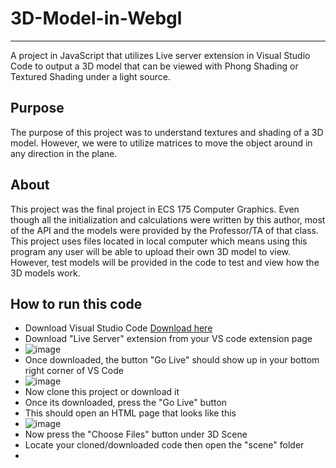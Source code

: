 # 3D-Model-in-Webgl
---
A project in JavaScript that utilizes Live server extension in Visual Studio Code to output a 3D model that can be viewed with Phong Shading or Textured Shading under a light source. 

## Purpose 
The purpose of this project was to understand textures and shading of a 3D model. However, we were to utilize matrices to move the object around in any direction in the plane.

## About 
This project was the final project in ECS 175 Computer Graphics. Even though all the initialization and calculations were written by this author, most of the API and the models were provided by the Professor/TA of that class. This project uses files located in local computer which means using this program any user will be able to upload their own 3D model to view. However, test models will be provided in the code to  test and view how the 3D models work. 

## How to run this code
* Download Visual Studio Code [Download here](https://code.visualstudio.com/download)
* Download "Live Server" extension from your VS code extension page
* ![image](https://github.com/AhmedIrtija/3D-Model-in-Webgl/assets/70593583/5a3c018c-6d20-4f7f-bd43-62646a79daa0)
* Once downloaded, the button "Go Live" should show up in your bottom right corner of VS Code
* ![image](https://github.com/AhmedIrtija/3D-Model-in-Webgl/assets/70593583/bef39534-ffe8-45a7-bbc1-b323061b8957)
* Now clone this project or download it
* Once its downloaded, press the "Go Live" button
* This should open an HTML page that looks like this
* ![image](https://github.com/AhmedIrtija/3D-Model-in-Webgl/assets/70593583/3adc20de-4d87-45ab-a9a3-586d0a5feadc)
* Now press the "Choose Files" button under 3D Scene
* Locate your cloned/downloaded code then open the "scene" folder
* 


